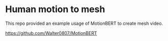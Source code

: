 # Human motion to mesh

This repo provided an example usage of MotionBERT to create mesh video.

https://github.com/Walter0807/MotionBERT
